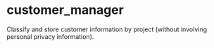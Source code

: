 # customer_manager
Classify and store customer information by project (without involving personal privacy information).
